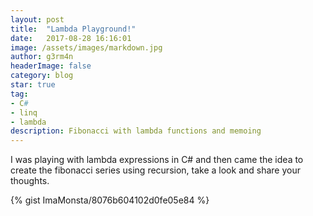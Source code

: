```yaml
---
layout: post
title:  "Lambda Playground!"
date:   2017-08-28 16:16:01 
image: /assets/images/markdown.jpg
author: g3rm4n
headerImage: false
category: blog
star: true
tag:
- C#
- linq
- lambda
description: Fibonacci with lambda functions and memoing
---
```

I was playing with lambda expressions in C# and then came the idea to create the fibonacci series using recursion, take a look and share your thoughts.

{% gist ImaMonsta/8076b604102d0fe05e84 %}